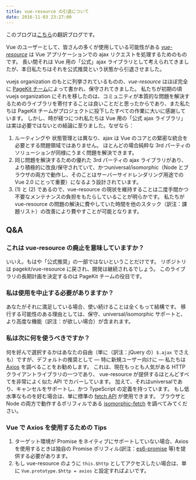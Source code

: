 ```yaml
---
title: vue-resource の引退について
date: 2016-11-03 23:27:00
---
```


このブログは[こちら](https://medium.com/the-vue-point/retiring-vue-resource-871a82880af4#.33jmtzpgb)の翻訳ブログです。

Vue のユーザーとして、皆さんの多くが使用している可能性がある [*vue-resource*](https://github.com/vuejs/vue-resource) は Vue アプリケーションでの ajax リクエストを処理するためのものです。
長い間それは Vue 用の「公式」ajax ライブラリとして考えられてきましたが、本日私たちはそれを公式推奨という状態から引退させました。

vuejs organization のもとに列挙されているものの、*vue-resource* はほぼ完全に [PageKit チーム](https://github.com/pagekit)によって書かれ、保守されてきました。
私たちが初期の頃 vuejs organization にそれを移したのは、コミュニティが本質的な問題を解決するためのライブラリを寄付することは良いことだと思ったからであり、また私たちは PageKit チームがプロジェクトに投下したすべての作業に大いに感謝しています。
しかし、時が経つにつれ私たちは Vue 用の「公式 ajax ライブラリ」は実は必要ではないとの結論に至りました。なぜなら：

1. ルーティングや 状態管理とは異なり、ajax は Vue のコアとの緊密な統合を必要とする問題領域ではありません。
ほとんどの場合純粋な 3rd パーティのソリューションが同様にうまく問題を解決できます。
2. 同じ問題を解決するための優れた 3rd パーティの ajax ライブラリがあり、より積極的に改良/保守されていて、かつuniversal/isomorphic（Node とブラウザの両方で動作し、そのことはサーバーサイドレンダリング用途での Vue 2.0 にとって重要）になるよう設計されています。
3. (1) と (2) であるので、vue-resource の現状を維持することは二度手間かつ不要なメンテナンスの負担をもたらしていることが明らかです。
私たちが vue-resource の問題の解決に費やしていた時間を他のスタック（訳注：課題リスト）の改善により費やすことが可能となります。

## Q&A

### これは vue-resource の廃止を意味していますか？

いいえ。もはや「公式推奨」の一部ではないということだけです。
リポジトリは pagekit/vue-resource に戻され、開発は継続されるでしょう。
このライブラリの長期計画を決定するのは PageKit チームの役目です。

### 私は使用を中止する必要がありますか？

あなたがそれに満足している場合、使い続けることは全くもって結構です。
移行する可能性のある理由としては、保守、universal/isomorphic サポートと、より高度な機能（訳注：が欲しい場合）が含まれます。

### 私は次に何を使うべきですか？

何を好んで選択するかはあなたの自由（単に（訳注：jQuery の）`$.ajax` でさえも）ですが、デフォルトの推奨として ― 特に新規ユーザー向けに ― 私たちは [Axios](https://github.com/mzabriskie/axios) を調べることをお勧めします。
これは、現在もっとも人気がある HTTP クライアントライブラリの一つであり、 vue-resource が提供するほとんどすべてを非常によく似た API でカバーしています。
加えて、それはuniversalであり、キャンセルをサポートし、かつ TypeScript の定義を持っています。
もし低水準なものを好む場合は、単に標準の [fetch API](https://developer.mozilla.org/ja/docs/Web/API/Fetch_API) が使用できます。
ブラウザと Node の両方で動作するポリフィルである [isomorphic-fetch](https://github.com/matthew-andrews/isomorphic-fetch) を調べてみてください。

### Vue で Axios を使用するための Tips

1. ターゲット環境が Promise をネイティブにサポートしていない場合、Axios を使用するときは独自の Promise ポリフィル(訳注：[es6-promise](https://github.com/stefanpenner/es6-promise) 等)を提供する必要があります。
2. もし vue-resource のように `this.$http` としてアクセスしたい場合は、単に `Vue.prototype.$http = axios` と設定すればよいです。

